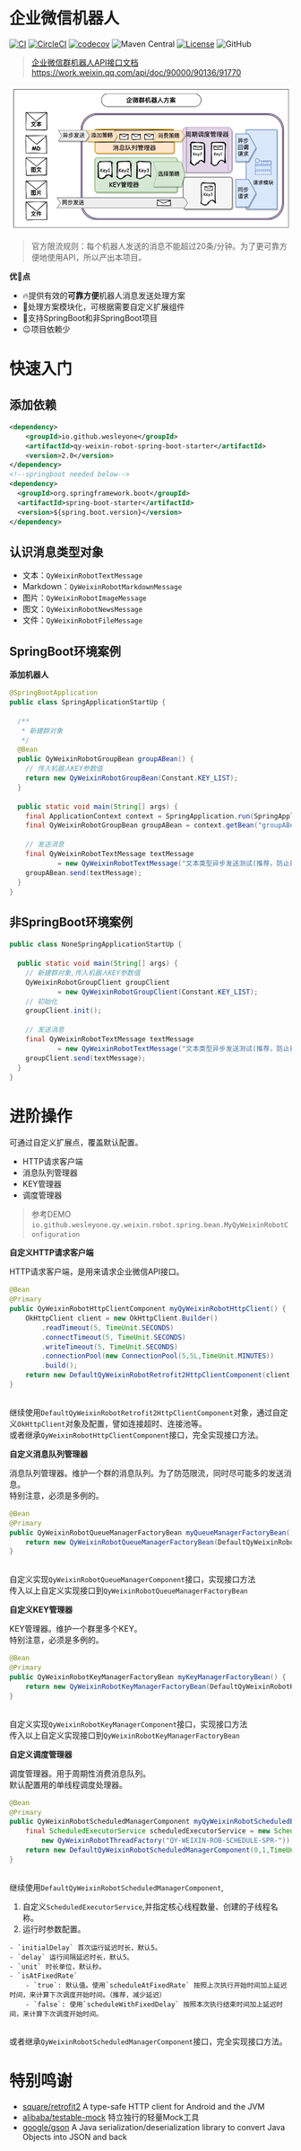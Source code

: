 
# 企业微信机器人

[![CI](https://github.com/WesleyOne/qy-weixin-robot-spring-boot-starter/actions/workflows/ci.yml/badge.svg?branch=master)](https://github.com/WesleyOne/qy-weixin-robot-spring-boot-starter/actions/workflows/codeql-analysis.yml) [![CircleCI](https://circleci.com/gh/WesleyOne/qy-weixin-robot-spring-boot-starter/tree/master.svg?style=svg)](https://circleci.com/gh/WesleyOne/qy-weixin-robot-spring-boot-starter/tree/master) [![codecov](https://codecov.io/gh/WesleyOne/qy-weixin-robot-spring-boot-starter/branch/master/graph/badge.svg?token=C0AV7B61QJ)](https://codecov.io/gh/WesleyOne/qy-weixin-robot-spring-boot-starter) ![Maven Central](https://img.shields.io/maven-central/v/io.github.wesleyone/qy-weixin-robot-spring-boot-starter) [![License](https://img.shields.io/badge/JDK-1.8+-4EB1BA.svg)](https://docs.oracle.com/javase/8/docs/index.html) ![GitHub](https://img.shields.io/github/license/wesleyone/qy-weixin-robot-spring-boot-starter)

> [企业微信群机器人API接口文档https://work.weixin.qq.com/api/doc/90000/90136/91770](https://work.weixin.qq.com/api/doc/90000/90136/91770)

![项目架构](./qy_weixin_robot-v2.png)

> 官方限流规则：每个机器人发送的消息不能超过20条/分钟。为了更可靠方便地使用API，所以产出本项目。

**优🍻点**
- 🔥提供有效的**可靠方便**机器人消息发送处理方案
- 👏处理方案模块化，可根据需要自定义扩展组件
- 🤔支持SpringBoot和非SpringBoot项目
- 😉项目依赖少

# 快速入门

## 添加依赖

```xml
<dependency>
    <groupId>io.github.wesleyone</groupId>
    <artifactId>qy-weixin-robot-spring-boot-starter</artifactId>
    <version>2.0</version>
</dependency>
<!--springboot needed below-->
<dependency>
  <groupId>org.springframework.boot</groupId>
  <artifactId>spring-boot-starter</artifactId>
  <version>${spring.boot.version}</version>
</dependency>
```

## 认识消息类型对象

- 文本：`QyWeixinRobotTextMessage`
- Markdown：`QyWeixinRobotMarkdownMessage`
- 图片：`QyWeixinRobotImageMessage`
- 图文：`QyWeixinRobotNewsMessage`
- 文件：`QyWeixinRobotFileMessage`

## SpringBoot环境案例

**添加机器人**
```java
@SpringBootApplication
public class SpringApplicationStartUp {

  /**
   * 新建群对象
   */
  @Bean
  public QyWeixinRobotGroupBean groupABean() {
    // 传入机器人KEY参数值
    return new QyWeixinRobotGroupBean(Constant.KEY_LIST);
  }

  public static void main(String[] args) {
    final ApplicationContext context = SpringApplication.run(SpringApplicationStartUp.class, args);
    final QyWeixinRobotGroupBean groupABean = context.getBean("groupABean", QyWeixinRobotGroupBean.class);

    // 发送消息
    final QyWeixinRobotTextMessage textMessage
            = new QyWeixinRobotTextMessage("文本类型异步发送测试(推荐，防止被限流)");
    groupABean.send(textMessage);
  }
}
```

## 非SpringBoot环境案例

```java
public class NoneSpringApplicationStartUp {

  public static void main(String[] args) {
    // 新建群对象,传入机器人KEY参数值 
    QyWeixinRobotGroupClient groupClient
            = new QyWeixinRobotGroupClient(Constant.KEY_LIST);
    // 初始化
    groupClient.init();

    // 发送消息
    final QyWeixinRobotTextMessage textMessage
            = new QyWeixinRobotTextMessage("文本类型异步发送测试(推荐，防止被限流)");
    groupClient.send(textMessage);
  }
}
```

# 进阶操作

可通过自定义扩展点，覆盖默认配置。

- HTTP请求客户端
- 消息队列管理器
- KEY管理器  
- 调度管理器

> 参考DEMO
> `io.github.wesleyone.qy.weixin.robot.spring.bean.MyQyWeixinRobotConfiguration`

**自定义HTTP请求客户端**

HTTP请求客户端，是用来请求企业微信API接口。

```java
@Bean
@Primary
public QyWeixinRobotHttpClientComponent myQyWeixinRobotHttpClient() {
    OkHttpClient client = new OkHttpClient.Builder()
        .readTimeout(5, TimeUnit.SECONDS)
        .connectTimeout(5, TimeUnit.SECONDS)
        .writeTimeout(5, TimeUnit.SECONDS)
        .connectionPool(new ConnectionPool(5,5L,TimeUnit.MINUTES))
        .build();
    return new DefaultQyWeixinRobotRetrofit2HttpClientComponent(client);
}
```

<br>继续使用`DefaultQyWeixinRobotRetrofit2HttpClientComponent`对象，通过自定义`OkHttpClient`对象及配置，譬如连接超时、连接池等。
<br>或者继承`QyWeixinRobotHttpClientComponent`接口，完全实现接口方法。

**自定义消息队列管理器**

消息队列管理器。维护一个群的消息队列。为了防范限流，同时尽可能多的发送消息。
<br>特别注意，必须是多例的。

```java
@Bean
@Primary
public QyWeixinRobotQueueManagerFactoryBean myQueueManagerFactoryBean() {
    return new QyWeixinRobotQueueManagerFactoryBean(DefaultQyWeixinRobotQueueManagerComponent.class);
}
```

<br>自定义实现`QyWeixinRobotQueueManagerComponent`接口，实现接口方法
<br>传入以上自定义实现接口到`QyWeixinRobotQueueManagerFactoryBean`

**自定义KEY管理器**

KEY管理器。维护一个群里多个KEY。
<br>特别注意，必须是多例的。

```java
@Bean
@Primary
public QyWeixinRobotKeyManagerFactoryBean myKeyManagerFactoryBean() {
    return new QyWeixinRobotKeyManagerFactoryBean(DefaultQyWeixinRobotKeyManagerComponent.class);
}
```

<br>自定义实现`QyWeixinRobotKeyManagerComponent`接口，实现接口方法
<br>传入以上自定义实现接口到`QyWeixinRobotKeyManagerFactoryBean`

**自定义调度管理器**

调度管理器。用于周期性消费消息队列。
<br>默认配置用的单线程调度处理器。

```java
@Bean
@Primary
public QyWeixinRobotScheduledManagerComponent myQyWeixinRobotScheduledExecutorService() {
    final ScheduledExecutorService scheduledExecutorService = new ScheduledThreadPoolExecutor(1,
        new QyWeixinRobotThreadFactory("QY-WEIXIN-ROB-SCHEDULE-SPR-"));
    return new DefaultQyWeixinRobotScheduledManagerComponent(0,1,TimeUnit.SECONDS, true, scheduledExecutorService);
}
```

<br>继续使用`DefaultQyWeixinRobotScheduledManagerComponent`,
  1. 自定义`ScheduledExecutorService`,并指定核心线程数量、创建的子线程名称。
  2. 运行时参数配置。

    - `initialDelay` 首次运行延迟时长，默认5。
    - `delay` 运行间隔延迟时长，默认5。
    - `unit` 时长单位，默认秒。
    - `isAtFixedRate`
        - `true`: 默认值。使用`scheduleAtFixedRate` 按照上次执行开始时间加上延迟时间，来计算下次调度开始时间。（推荐，减少延迟）
        - `false`: 使用`scheduleWithFixedDelay` 按照本次执行结束时间加上延迟时间，来计算下次调度开始时间。

<br>或者继承`QyWeixinRobotScheduledManagerComponent`接口，完全实现接口方法。

# 特别鸣谢

- [square/retrofit2](https://github.com/square/retrofit) A type-safe HTTP client for Android and the JVM
- [alibaba/testable-mock](https://github.com/alibaba/testable-mock) 特立独行的轻量Mock工具
- [google/gson](https://github.com/google/gson) A Java serialization/deserialization library to convert Java Objects into JSON and back
